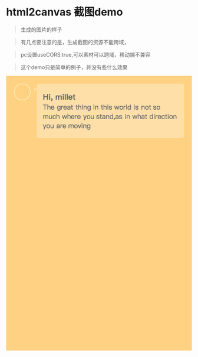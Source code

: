 # html2canvas 截图demo
> 生成的图片的样子

> 有几点要注意的是，生成截图的资源不能跨域，

> pc设置useCORS:true,可以素材可以跨域，移动端不兼容 

> 这个demo只是简单的例子，并没有些什么效果

![Mou icon](./save.png)


 